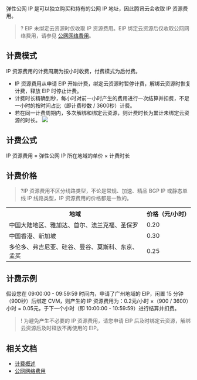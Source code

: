 弹性公网 IP 是可以独立购买和持有的公网 IP 地址，因此腾讯云会收取 IP 资源费用。

>? EIP 未绑定云资源时仅收取 IP 资源费用。EIP 绑定云资源后仅收取公网网络费用，请参见 [公网网络费用](https://cloud.tencent.com/document/product/1199/51693)。

## 计费模式
IP 资源费用的计费周期为按小时收费，付费模式为后付费。
- IP 资源费用从申请 EIP 开始计费，绑定云资源时暂停计费，解绑云资源时恢复计费，释放 EIP 时停止计费。
- 计费时长精确到秒，每小时对前一小时产生的费用进行一次结算并扣费，不足一小时的按时间占比（即计费秒数 / 3600秒）计费。
- 若在同一计费周期内，多次解绑和绑定云资源，则计费时长为累计未绑定云资源的时长。
![](https://main.qcloudimg.com/raw/a52c516727c2a0028dcd80b56e1e1ab8.png)

## 计费公式
IP 资源费用 = 弹性公网 IP 所在地域的单价 × 计费时长

## 计费价格
>?IP 资源费用不区分线路类型，不论是常规、加速、精品 BGP IP 或静态单线 IP 线路类型，IP 资源费用的价格都是一致的。
<table>
   <tr><th>地域</th><th>价格（元/小时）</th></tr>
   <tr><td>中国大陆地区、雅加达、首尔、法兰克福、圣保罗</td><td>0.20</td></tr>
   <tr><td>中国香港、新加坡</td><td>0.30</td></tr>
   <tr><td>多伦多、弗吉尼亚、硅谷、曼谷、莫斯科、东京、孟买</td><td>0.25</td></tr>
</table>


## 计费示例
假设您在 09:00:00 - 09:59:59 时间内，申请了广州地域的 EIP，闲置 15 分钟（900秒）后绑定 CVM，则产生的 IP 资源费用为：0.2元/小时 ×（900 / 3600）小时 = 0.05元，于下一个小时（即 10:00:00 - 10:59:59）进行结算并扣费。
> ! 为避免产生不必要的 IP 资源费用，请您申请 EIP 后及时绑定云资源，解绑云资源后及时释放不再使用的 EIP。
> 

## 相关文档
- [计费概述](https://cloud.tencent.com/document/product/1199/41692)
- [公网网络费用](https://cloud.tencent.com/document/product/1199/51693)
